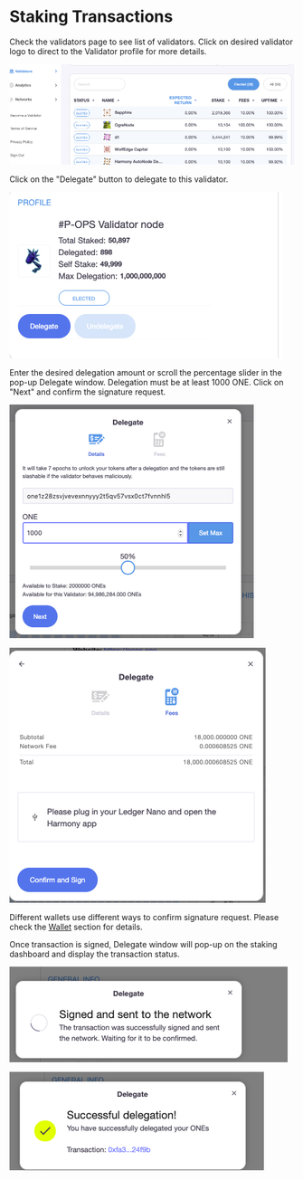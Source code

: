 # Staking Transactions

Check the validators page to see list of validators. Click on desired validator logo to direct to the Validator profile for more details.

![](../../.gitbook/assets/image%20%2864%29.png)

Click on the "Delegate" button to delegate to this validator.

![](../../.gitbook/assets/image%20%287%29.png)

Enter the desired delegation amount or scroll the percentage slider in the pop-up Delegate window. Delegation must be at least 1000 ONE. Click on "Next" and confirm the signature request.

![](../../.gitbook/assets/image%20%2831%29.png)

![](../../.gitbook/assets/image%20%2822%29.png)

Different wallets use different ways to confirm signature request. Please check the [Wallet](https://app.gitbook.com/@harmony-one/s/home/~/drafts/-M7F2-rR3OLvk7_5kftG/wallets) section for details.

Once transaction is signed, Delegate window will pop-up on the staking dashboard and display the transaction status.

![](../../.gitbook/assets/image%20%28175%29.png)

![](../../.gitbook/assets/image%20%2812%29.png)



